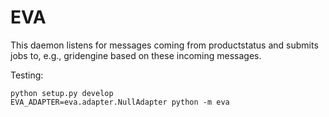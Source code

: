 # EVA
This daemon listens for messages coming from productstatus and
submits jobs to, e.g., gridengine based on these incoming messages.

Testing: 
```
python setup.py develop
EVA_ADAPTER=eva.adapter.NullAdapter python -m eva
```
